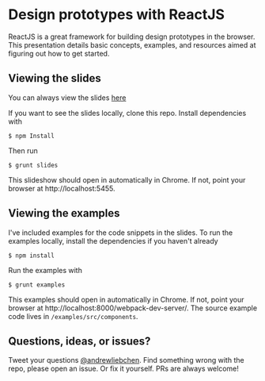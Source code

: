 # Design prototypes with ReactJS

ReactJS is a great framework for building design prototypes in the browser.
This presentation details basic concepts, examples, and resources aimed at
figuring out how to get started.

## Viewing the slides

You can always view the slides [here](http://andrewliebchen.github.io/prototype-with-reactjs/)

If you want to see the slides locally, clone this repo. Install dependencies with

```
$ npm Install
```

Then run

```
$ grunt slides
```

This slideshow should open in automatically in Chrome. If not, point your browser at http://localhost:5455.

## Viewing the examples

I've included examples for the code snippets in the slides. To run the examples locally,
install the dependencies if you haven't already

```
$ npm install
```

Run the examples with

```
$ grunt examples
```

This examples should open in automatically in Chrome. If not, point your browser at http://localhost:8000/webpack-dev-server/.
The source example code lives in `/examples/src/components`.

## Questions, ideas, or issues?

Tweet your questions [@andrewliebchen](http://twitter.com/andrewliebchen).
Find something wrong with the repo, please open an issue. Or fix it yourself.
PRs are always welcome!

